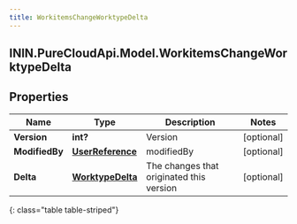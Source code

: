 ```yaml
---
title: WorkitemsChangeWorktypeDelta
---
```

## ININ.PureCloudApi.Model.WorkitemsChangeWorktypeDelta

## Properties

|Name | Type | Description | Notes|
|------------ | ------------- | ------------- | -------------|
| **Version** | **int?** | Version | [optional] |
| **ModifiedBy** | [**UserReference**](UserReference.html) | modifiedBy | [optional] |
| **Delta** | [**WorktypeDelta**](WorktypeDelta.html) | The changes that originated this version | [optional] |
{: class="table table-striped"}


